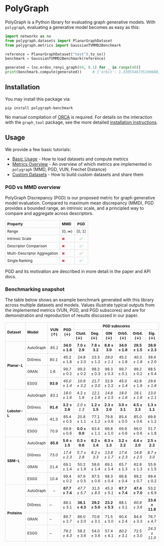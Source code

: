 # PolyGraph

PolyGraph is a Python library for evaluating graph generative
models.
With `polygraph`, evaluating a generative model becomes as easy as this:

```python
import networkx as nx
from polygraph.datasets import PlanarGraphDataset
from polygraph.metrics import GaussianTVMMD2Benchmark

reference = PlanarGraphDataset("test").to_nx()
benchmark = GaussianTVMMD2Benchmark(reference)

generated = [nx.erdos_renyi_graph(64, 0.1) for _ in range(40)]
print(benchmark.compute(generated))     # {'orbit': 1.3305546735190608, 'clustering': 0.2799915534527712, 'degree': 0.07563928348299709, 'spectral': 0.07841922146118052}
```

## Installation

You may install this package via:
```
pip install polygraph-benchmark
```
No manual compilation of [ORCA](https://github.com/thocevar/orca) is required.
For details on the interaction with the `graph_tool` package, see the more detailed [installation instructions](installation.md).

## Usage

We provide a few basic tutorials:

- [Basic Usage](tutorials/basic_usage.md) - How to load datasets and compute metrics
- [Metrics Overview](tutorials/metrics_overview.md) - An overview of which metrics are implemented in `polygraph` (MMD, PGD, VUN, Frechet Distance)
- [Custom Datasets](tutorials/custom_datasets.md) - How to build custom datasets and share them

### PGD vs MMD overview

PolyGraph Discrepancy (PGD) is our proposed metric for graph generative model evaluation. Compared to maximum mean discrepancy (MMD), PGD provides a bounded range, an intrinsic scale, and a principled way to compare and aggregate across descriptors.

<style>
table {
  font-size: 90%;
  margin: 0 auto;
}
th, td {
  text-align: center;
  padding: 4px 8px;
}
th:first-child, td:first-child {
  text-align: left;
}
</style>

<table>
<thead>
<tr>
  <th>Property</th>
  <th>MMD</th>
  <th>PGD</th>
  </tr>
</thead>
<tbody>
<tr>
  <td>Range</td>
  <td>[0, ∞)</td>
  <td>[0, 1]</td>
  </tr>
<tr>
  <td>Intrinsic Scale</td>
  <td style="color:red;">❌</td>
  <td style="color:green;">✅</td>
  </tr>
<tr>
  <td>Descriptor Comparison</td>
  <td style="color:red;">❌</td>
  <td style="color:green;">✅</td>
  </tr>
<tr>
  <td>Multi-Descriptor Aggregation</td>
  <td style="color:red;">❌</td>
  <td style="color:green;">✅</td>
  </tr>
<tr>
  <td>Single Ranking</td>
  <td style="color:red;">❌</td>
  <td style="color:green;">✅</td>
  </tr>
</tbody>
</table>

PGD and its motivation are described in more detail in the paper and API docs.

### Benchmarking snapshot

The table below shows an example benchmark generated with this library across multiple datasets and models. Values illustrate typical outputs from the implemented metrics (VUN, PGD, and PGD subscores) and are for demonstration and reproduction of results discussed in our paper.

<style>
table {
  font-size: 85%;
  border-collapse: collapse;
}
th, td {
  text-align: center;
  padding: 4px 6px;
  border: 1px solid #ddd;
}
th:first-child, td:first-child {
  text-align: left;
}
th:nth-child(2), td:nth-child(2) {
  text-align: left;
}
</style>

<table>
<thead>
<tr>
  <th rowspan="2">Dataset</th>
  <th rowspan="2">Model</th>
  <th rowspan="2">VUN (↑)</th>
  <th rowspan="2">PGD (↓)</th>
  <th colspan="6">PGD subscores</th>
  </tr>
<tr>
  <th>Clust. (↓)</th>
  <th>Deg. (↓)</th>
  <th>GIN (↓)</th>
  <th>Orb5. (↓)</th>
  <th>Orb4. (↓)</th>
  <th>Eig. (↓)</th>
  </tr>
</thead>
<tbody>

<!-- Planar-L -->
<tr><td rowspan="4"><b>Planar-L</b></td>
  <td>AutoGraph</td>
  <td><i>85.1</i></td>
  <td><b>34.0 ± 1.8</b></td>
  <td><b>7.0 ± 2.9</b></td>
  <td><b>7.8 ± 3.2</b></td>
  <td><b>8.8 ± 3.0</b></td>
  <td><b>34.0 ± 1.8</b></td>
  <td><b>28.5 ± 1.5</b></td>
  <td><b>26.9 ± 2.3</b></td></tr>
<tr><td>DiGress</td>
  <td>80.1</td>
  <td>45.2 ± 1.8</td>
  <td>24.8 ± 2.0</td>
  <td>23.3 ± 1.2</td>
  <td><i>29.0 ± 1.1</i></td>
  <td>45.2 ± 1.8</td>
  <td><i>40.3 ± 1.8</i></td>
  <td>39.4 ± 2.0</td></tr>
<tr><td>GRAN</td>
  <td>1.6</td>
  <td>99.7 ± 0.2</td>
  <td>99.3 ± 0.2</td>
  <td>98.3 ± 0.3</td>
  <td>98.3 ± 0.3</td>
  <td>99.7 ± 0.1</td>
  <td>99.2 ± 0.2</td>
  <td>98.5 ± 0.4</td></tr>
<tr><td>ESGG</td>
  <td><b>93.9</b></td>
  <td><i>45.0 ± 1.4</i></td>
  <td><i>10.9 ± 3.2</i></td>
  <td><i>21.7 ± 3.0</i></td>
  <td>32.9 ± 2.2</td>
  <td><i>45.0 ± 1.4</i></td>
  <td>42.8 ± 1.9</td>
  <td><i>29.6 ± 1.6</i></td></tr>

<!-- Lobster-L -->
<tr><td rowspan="4"><b>Lobster-L</b></td>
  <td>AutoGraph</td>
  <td><i>83.1</i></td>
  <td><i>18.0 ± 1.6</i></td>
  <td>4.2 ± 1.9</td>
  <td><i>12.1 ± 1.6</i></td>
  <td><i>14.8 ± 1.5</td>
  <td><i>18.0 ± 1.6</i></td>
  <td><i>16.1 ± 1.6</i></td>
  <td><i>13.0 ± 1.1</i></td></tr>
<tr><td>DiGress</td>
  <td><b>91.4</b></td>
  <td><b>3.2 ± 2.6</b></td>
  <td><i>2.0 ± 1.3</i></td>
  <td><b>1.2 ± 1.5</b></td>
  <td><b>2.3 ± 2.0</b></td>
  <td><b>3.0 ± 3.1</b></td>
  <td><b>4.5 ± 2.3</b></td>
  <td><b>1.3 ± 1.1</b></td></tr>
<tr><td>GRAN</td>
  <td>41.3</td>
  <td>85.4 ± 0.5</td>
  <td>20.8 ± 1.1</td>
  <td>77.1 ± 1.2</td>
  <td>79.8 ± 0.6</td>
  <td>85.4 ± 0.5</td>
  <td>85.0 ± 0.6</td>
  <td>69.8 ± 1.2</td></tr>
<tr><td>ESGG</td>
  <td>70.9</td>
  <td>69.9 ± 0.6</td>
  <td><b>0.0 ± 0.0</b></td>
  <td>63.4 ± 1.1</td>
  <td>66.8 ± 1.0</td>
  <td>69.9 ± 0.6</td>
  <td>66.0 ± 0.6</td>
  <td>51.7 ± 1.8</td></tr>

<!-- SBM-L -->
<tr><td rowspan="4"><b>SBM-L</b></td>
  <td>AutoGraph</td>
  <td><b>85.6</b></td>
  <td><b>5.6 ± 1.5</b></td>
  <td><b>0.3 ± 0.6</b></td>
  <td><b>6.2 ± 1.4</b></td>
  <td><b>6.3 ± 1.3</td>
  <td><b>3.2 ± 2.2</td>
  <td><b>4.4 ± 2.0</td>
  <td><b>2.5 ± 2.2</td></tr>
<tr><td>DiGress</td>
  <td><i>73.0</i></td>
  <td><i>17.4 ± 2.3</td>
  <td><i>5.7 ± 2.8</td>
  <td><i>8.2 ± 3.3</td>
  <td><i>13.8 ± 1.7</td>
  <td><i>17.4 ± 2.3</td>
  <td><i>14.8 ± 2.5</td>
  <td><i>8.7 ± 3.0</td></tr>
<tr><td>GRAN</td>
  <td>21.4</td>
  <td>69.1 ± 1.4</td>
  <td>50.2 ± 1.9</td>
  <td>58.6 ± 1.4</td>
  <td>69.1 ± 1.4</td>
  <td>65.7 ± 1.3</td>
  <td>62.8 ± 1.3</td>
  <td>55.9 ± 1.5</td></tr>
<tr><td>ESGG</td>
  <td>10.4</td>
  <td>99.4 ± 0.2</td>
  <td>97.9 ± 0.5</td>
  <td>97.5 ± 0.6</td>
  <td>98.3 ± 0.4</td>
  <td>96.8 ± 0.4</td>
  <td>89.2 ± 0.7</td>
  <td>99.4 ± 0.2</td></tr>

<!-- Proteins -->
<tr><td rowspan="4"><b>Proteins</b></td>
  <td>AutoGraph</td>
  <td>–</td>
  <td><b>67.7 ± 7.4</b></td>
  <td><i>47.7 ± 5.7</i></td>
  <td><i>31.5 ± 8.5</td>
  <td><i>45.3 ± 5.1</td>
  <td><b>67.7 ± 7.4</td>
  <td><b>47.4 ± 7.0</td>
  <td>53.2 ± 6.9</td></tr>
<tr><td>DiGress</td>
  <td>–</td>
  <td>88.1 ± 3.1</td>
  <td><b>36.1 ± 4.3</b></td>
  <td><b>29.2 ± 5.0</b></td>
  <td><b>23.2 ± 5.3</b></td>
  <td>88.1 ± 3.1</td>
  <td><i>60.8 ± 3.6</i></td>
  <td><b>23.4 ± 11.8</b></td></tr>
<tr><td>GRAN</td>
  <td>–</td>
  <td>89.7 ± 2.7</td>
  <td>86.0 ± 2.0</td>
  <td>70.6 ± 3.1</td>
  <td>71.5 ± 3.0</td>
  <td>90.4 ± 2.4</td>
  <td>84.4 ± 3.3</td>
  <td>76.7 ± 4.7</td></tr>
<tr><td>ESGG</td>
  <td>–</td>
  <td><i>79.2 ± 4.3</td>
  <td>58.2 ± 3.6</td>
  <td>54.0 ± 3.6</td>
  <td>57.4 ± 4.1</td>
  <td><i>80.2 ± 3.1</td>
  <td>72.5 ± 3.0</td>
  <td><i>24.3 ± 11.0</td></tr>

</tbody>
</table>
